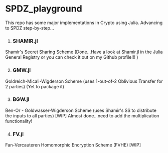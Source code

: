 # SPDZ_playground

This repo has some major implementations in Crypto using Julia. Advancing to SPDZ step-by-step...

1) ### SHAMIR.jl
Shamir's Secret Sharing Scheme (Done...Have a look at Shamir.jl in the Julia General Registry or you can check it out on my Github profile!!! ) 

2) ### GMW.jl 
Goldreich-Micali-Wigderson Scheme (uses 1-out-of-2 Oblivious Transfer for 2 parties) (Yet to package it)

3) ### BGW.jl
Ben-Or - Goldwasser-Wigderson Scheme (uses Shamir's SS to distribute the inputs to all parties) [WIP] Almost done...need to add the multiplication functionality!

4) ### FV.jl
Fan-Vercauteren Homomorphic Encryption Scheme (FVHE) [WIP]
